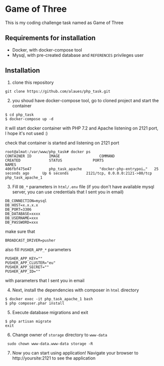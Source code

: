 # Game of Three

This is my coding challenge task named as Game of Three

## Requirements for installation
* Docker, with docker-compose tool
* Mysql, with pre-created database and `REFERENCES` privileges user

## Installation
1. clone this repository
```
git clone https://github.com/alaues/php_task.git
```
2. you shoud have docker-compose tool, go to cloned project and start the container
```
$ cd php_task
$ docker-compose up -d
```
it will start docker container with PHP 7.2 and Apache listening on 2121 port, I hope it's not used :)

check that container is started and listening on 2121 port
```
root@almat:/var/www/php_task# docker ps
CONTAINER ID        IMAGE                  COMMAND                  CREATED             STATUS              PORTS                            NAMES
406fbf475e47        php_task_apache        "docker-php-entrypoi…"   25 seconds ago      Up 6 seconds        2121/tcp, 0.0.0.0:2121->80/tcp   php_task_apache_1
```

3. Fill `DB_*` parameters in  `html/.env` file (if you don't have available mysql server, you can use credentials that I sent you in email)

```
DB_CONNECTION=mysql
DB_HOST=x.x.x.x
DB_PORT=3306
DB_DATABASE=xxxx
DB_USERNAME=xxx
DB_PASSWORD=xxx
```
make sure that 
```
BROADCAST_DRIVER=pusher
```

also fill `PUSHER_APP_*` parameters 
```
PUSHER_APP_KEY=""
PUSHER_APP_CLUSTER="eu"
PUSHER_APP_SECRET=""
PUSHER_APP_ID=""
```
with parameters that I sent you in email

4. Next, install the dependencies with composer in `html` directory
```
$ docker exec -it php_task_apache_1 bash
$ php composer.phar install
```
5. Execute database migrations and exit
```
$ php artisan migrate
exit
```
6. Change owner of `storage` directory to `www-data`

```
 sudo chown www-data.www-data storage -R
 ```

7. Now you can start using application! Navigate your browser to http://yoursite:2121 to see the application
